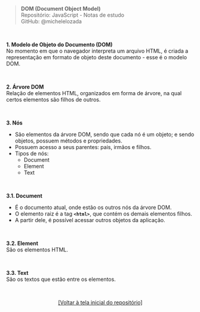 > **DOM (Document Object Model)**  
> Repositório: JavaScript - Notas de estudo     
> GitHub: @michelelozada
&nbsp;
     
&nbsp;  

**1. Modelo de Objeto do Documento (DOM)**  
No momento em que o navegador interpreta um arquivo HTML, é criada a representação em formato de objeto deste documento - esse é o modelo DOM.      

&nbsp;  
 
**2. Árvore DOM**  
Relação de elementos HTML, organizados em forma de árvore, na qual certos elementos são filhos de outros.     

&nbsp;  

**3. Nós**   
- São elementos da árvore DOM, sendo que cada nó é um objeto; e sendo objetos, possuem métodos e propriedades.  
- Possuem acesso a seus parentes: pais, irmãos e filhos.  
- Tipos de nós:
  - Document  
  - Element  	
  - Text

&nbsp;  
	
**3.1. Document**  
- É o documento atual, onde estão os outros nós da árvore DOM.  
- O elemento raiz é a tag **`<html>`**, que contém os demais elementos filhos.     
- A partir dele, é possível acessar outros objetos da aplicação.  

&nbsp; 

**3.2. Element**  
São os elementos HTML.  

&nbsp; 

**3.3. Text**  
São os textos que estão entre os elementos.  

&nbsp; 

<div align="center">
<a href="https://github.com/michelelozada/JavaScript-Study-Notes">[Voltar à tela inicial do repositório]</a>
</div>
